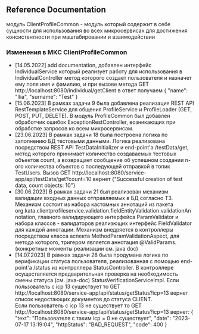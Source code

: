 ## Reference Documentation

модуль ClientProfileCommon - модуль который содержит в себе сущности для использования во всех микросервисах для достижения
консистентности при маштабировании и взаимодействии

### Изменения в МКС ClientProfileCommon
* [14.05.2022]
  add documentation, добавлен интерфейс IndividualService который реализует работу для использования в IndividualController
 метод которого создает пользователя и назначет ему поля имя и фамилию, и при вызове метода 
GET http://localhost:8080/individual/getClient в ответ получаем 
{
  "name": "Ilia",
  "surname": "Test"
  }
* [15.06.2023]
  В рамках задачи 9 была добавлена реализация REST API RestTemplateService для общения ProfileService и ProfileLoader
  (GET, POST, PUT, DELETE). В модуль ProfileCommon был добавлен обработчик ошибок ExceptionRestController, возникающих при обработке запросов 
  ко всем микросервисам. 
* [23.06.2023]
  В рамках задачи 18 была построена логика по заполнению БД тестовыми данными. Логика реализована посредством REST API TestDataInitializer
  и end-point'а /testData/get, метод которого принимает количество создаваемых тестовых объектов count, а возвращает сообщение об успешном создании
  n-ого количества объектов с последующей отправкой в топик TestUsers.
  Вызов GET http://localhost:8080/service-app/api/testData/get?count=10 вернет 
  {"Successful creation of test data, count objects: 10"}
* [30.06.2023]
  В рамках задачи 21 был реализован механизм валидации входных данных отправляемых в БД согласно ТЗ.
  Механизм состоит из набора кастомных аннотаций из пакета org.kata.clientprofileservice.validation.fieldEntityValidation.validationAnnotation, 
  главного валидирующего интерфейса ParamValidator и набора классов - валидаторов реализющих интерфейс FieldValidator для каждой аннотации.
  Механизм внедряется в контроллеры посредством класса аспекта MethodParamValidationAspect, для метода которого, тригером является аннотация @ValidParams.
  (конкретные моменты реализации см. java doc)
* [14.07.2023]
  В рамках задачи 28 была продумана логика по верификации статуса пользователя, реализованная с помощью end-point'а /status из контроллера StatusController.
  В контроллере осуществляется предварительная проверка на необходимость смены статуса (см. java-doc) StatusVerificationServiceImpl. 
  Если пользователь с icp 13 существует то 
  GET http://localhost:8080/service-app/api/status/getStatus?icp=13 вернет список недостающих документов до статуса CLIENT.  
  Если пользователь с icp 13 не существует то
  GET http://localhost:8080/service-app/api/status/getStatus?icp=13 вернет:
  { 
    "text": "Пользователя с таким icp = 0 не существует", 
    "date": "2023-07-17 13:19:04", 
    "httpStatus": "BAD_REQUEST", 
    "code": 400 
  }
  
  